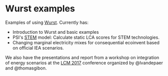 # Wurst examples

Examples of using [Wurst](https://github.com/IndEcol/wurst). Currently has:

* Introduction to Wurst and basic examples
* PSI's [STEM](https://www.psi.ch/eem/stem) model: Calculate static LCA scores for STEM technologies.
* Changing marginal electricity mixes for consequential ecoinvent based on official IEA scenarios.

We also have the presentations and report from a workshop on integration of energy scenarios at the [LCM 2017](http://lcm-conferences.org/) conference organized by @lvandepaer and @thomasgibon.
